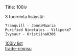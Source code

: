 Title: 100iv

3 tuoreinta lisäystä:

    Tranquill - JonnaMaaria
    Purified Ninetales - Vilipoke7  
    Ivysaur - Kristiina0306  

[100iv list](static/content/release_order_100ivlist.txt)  
[trade-rimpsu](static/content/trade_string.txt)  

